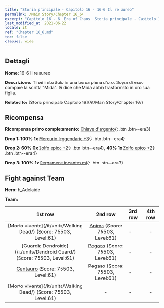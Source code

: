 ```yaml
---
title: "Storia principale - Capitolo 16 - 16-6 Il re aureo"
permalink: /Main Story/Chapter 16_6/
excerpt: "Capitolo 16 - 6. Era of Chaos  Storia principale - Capitolo 16_6. 16-6 Il re aureo"
last_modified_at: 2021-06-22
locale: it
ref: "Chapter 16_6.md"
toc: false
classes: wide
---
```


## Dettagli

 **Nome:** 16-6 Il re aureo

 **Descrizione:** Ti sei imbattuto in una borsa piena d'oro. Sopra di esso compare la scritta \"Mida\". Si dice che Mida abbia trasformato in oro sua figlia.

 **Related to:** [Storia principale Capitolo 16](/it/Main Story/Chapter 16/)

## Ricompensa

 **Ricompensa primo completamento:** [Chiave d'argento](/ItemsIT/con_693/){: .btn .btn--era3}

 **Drop 1:** **100% 1x** [Mercurio leggendario +3](/ItemsIT/mat_56/){: .btn .btn--era4}

 **Drop 2:** **60% 0x** [Zolfo epico +2](/ItemsIT/mat_50/){: .btn .btn--era4}, **40% 1x** [Zolfo epico +2](/ItemsIT/mat_50/){: .btn .btn--era4}

 **Drop 3:** **100% 1x** [Pergamene incantesimi](/ItemsIT/con_694/){: .btn .btn--era3}


## Fight against Team
 **Hero:** h_Adelaide

 **Team:**


  | 1st row | 2nd row | 3rd row | 4th row |
  |:----:|:----:|:----|:----:|
  | [Morto vivente](/it/units/Walking Dead/) (Score: 75503, Level:61)  | [Anima](/it/units/Wight/) (Score: 75503, Level:61)  | - | - |
  | [Guardia Dendroide](/it/units/Dendroid Guard/) (Score: 75503, Level:61)  | [Pegaso](/it/units/Pegasus/) (Score: 75503, Level:61)  | - | - |
  | [Centauro](/it/units/Centaur/) (Score: 75503, Level:61)  | [Pegaso](/it/units/Pegasus/) (Score: 75503, Level:61)  | - | - |
  | [Morto vivente](/it/units/Walking Dead/) (Score: 75503, Level:61)  | - | - | - |


